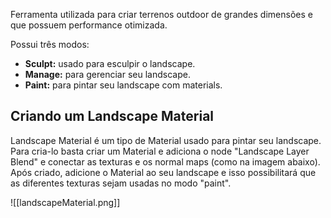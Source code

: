 Ferramenta utilizada para criar terrenos outdoor de grandes dimensões e que possuem performance otimizada.

Possui três modos:
- **Sculpt:** usado para esculpir o landscape.
- **Manage:** para gerenciar seu landscape.
- **Paint:** para pintar seu landscape com materials.


## Criando um Landscape Material

Landscape Material é um tipo de Material usado para pintar seu landscape. Para cria-lo basta criar um Material e adiciona o node "Landscape Layer Blend" e conectar as texturas e os normal maps (como na imagem abaixo). Após criado, adicione o Material ao seu landscape e isso possibilitará que as diferentes texturas sejam usadas no modo "paint".

![[landscapeMaterial.png]]

